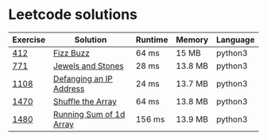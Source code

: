 # Leetcode solutions

| Exercise | Solution                                                      | Runtime | Memory  | Language |
|----------|---------------------------------------------------------------|---------|---------|----------|
| [412]    | [Fizz Buzz](/python/fizz-buzz.py)                             | 64 ms   | 15 MB   | python3  |
| [771]    | [Jewels and Stones](/python/jewels-and-stones.py)             | 28 ms   | 13.8 MB | python3  |
| [1108]   | [Defanging an IP Address](/python/defanging-an-ip-address.py) | 24 ms   | 13.7 MB | python3  |
| [1470]   | [Shuffle the Array](/python/shuffle-the-array.py)             | 64 ms   | 13.8 MB | python3  |
| [1480]   | [Running Sum of 1d Array](/python/running-sum-of-1d-array.py) | 156 ms  | 13.9 MB | python3  |

[1470]: https://leetcode.com/problems/shuffle-the-array
[412]: https://leetcode.com/problems/fizz-buzz
[771]: https://leetcode.com/problems/jewels-and-stones
[1108]: https://leetcode.com/problems/defanging-an-ip-address
[1480]: https://leetcode.com/problems/running-sum-of-1d-array
